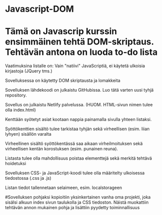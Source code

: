 # Javascript-DOM
# Tämä on Javascrip kurssin ensimmäinen tehtä DOM-skriptaus. Tehtävän antona on luoda to-do lista

Vaatimuksina listalle on:
Vain "natiivi" JavaScriptiä, ei käytetä ulkoisia kirjastoja  (JQuery tms.)

Sovelluksessa on käytetty DOM skriptausta ja lomakkeita 

Sovelluksen lähdekoodi on julkaistu GitHubissa. Luo tätä varten uusi tyhjä repository. 

Sovellus on julkaistu Netlify palvelussa.  (HUOM. HTML-sivun nimen tulee olla index.html)

Kenttään syötetyt asiat kootaan nappia painamalla sivulla yhteen listaksi.  

Syöttökenttien sisältö tulee tarkistaa tyhjän sekä virheellisen (esim. liian lyhyen) sisällön varalta

Virheellinen sisältö syöttökentässä saa aikaan virheilmoituksen sekä virheellisen kentän korostuksen (esim. punainen reuna).

Listasta tulee olla mahdollisuus poistaa elementtejä sekä merkitä tehtävä hoidetuksi

Sovelluksen CSS- ja JavaScript-koodi tulee olla määritelty ulkoisessa tiedostossa (.css ja .js)

Listan tiedot tallennetaan selaimeen, esim. localstorageen

#Sovelluksen pohjaksi kopioitiin yksinkertainen vanha oma projekti, joka sisälsi alkuun index sivun taulukolla ja CSS tiedoston. Näistä muokattiin tehtävän annon mukainen pohja ja lisättiin pyydetty toiminnallisuus
